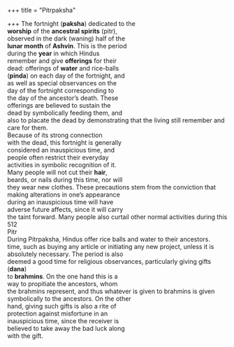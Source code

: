 +++
title = "Pitrpaksha"

+++
The fortnight (**paksha**) dedicated to the  
**worship** of the **ancestral spirits** (pitr),  
observed in the dark (waning) half of the  
**lunar month** of **Ashvin**. This is the period  
during the **year** in which Hindus  
remember and give **offerings** for their  
dead: offerings of **water** and rice-balls  
(**pinda**) on each day of the fortnight, and  
as well as special observances on the  
day of the fortnight corresponding to  
the day of the ancestor’s death. These  
offerings are believed to sustain the  
dead by symbolically feeding them, and  
also to placate the dead by demonstrating that the living still remember and  
care for them.  
Because of its strong connection  
with the dead, this fortnight is generally  
considered an inauspicious time, and  
people often restrict their everyday  
activities in symbolic recognition of it.  
Many people will not cut their **hair**,  
beards, or nails during this time, nor will  
they wear new clothes. These precautions stem from the conviction that  
making alterations in one’s appearance  
during an inauspicious time will have  
adverse future affects, since it will carry  
the taint forward. Many people also curtail other normal activities during this  
512  
Pitr  
During Pitrpaksha, Hindus offer rice balls and water to their ancestors.  
time, such as buying any article or initiating any new project, unless it is  
absolutely necessary. The period is also  
deemed a good time for religious observances, particularly giving gifts (**dana**)  
to **brahmins**. On the one hand this is a  
way to propitiate the ancestors, whom  
the brahmins represent, and thus whatever is given to brahmins is given symbolically to the ancestors. On the other  
hand, giving such gifts is also a rite of  
protection against misfortune in an  
inauspicious time, since the receiver is  
believed to take away the bad luck along  
with the gift.